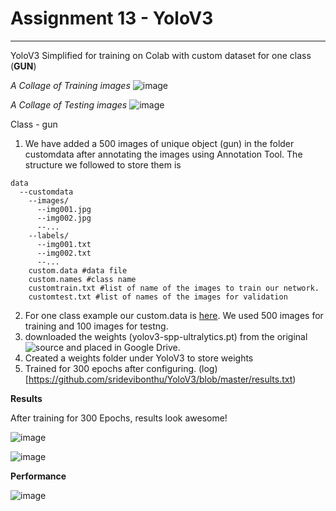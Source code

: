 # Assignment 13 - YoloV3
________
YoloV3 Simplified for training on Colab with custom dataset for one class (**GUN**)

_A Collage of Training images_
![image](https://github.com/sridevibonthu/YoloV3/blob/master/train_batch0.png)

_A Collage of Testing images_
![image](https://github.com/sridevibonthu/YoloV3/blob/master/test_batch0.png)

Class - gun

1. We have added a 500 images of unique object (gun) in the folder customdata after annotating the images using Annotation Tool. The structure we followed to store them is
```
data
  --customdata
    --images/
      --img001.jpg
      --img002.jpg
      --...
    --labels/
      --img001.txt
      --img002.txt
      --...
    custom.data #data file
    custom.names #class name
    customtrain.txt #list of name of the images to train our network.
    customtest.txt #list of names of the images for validation
```
2. For one class example our custom.data is [here](https://github.com/sridevibonthu/YoloV3/blob/master/data/customdata/custom.data). We used 500 images for training and 100 images for testng.
2. downloaded the weights (yolov3-spp-ultralytics.pt) from the original ![source](https://drive.google.com/open?id=1LezFG5g3BCW6iYaV89B2i64cqEUZD7e0) and placed in Google Drive. 
3. Created a weights folder under YoloV3 to store weights
4. Trained for 300 epochs after configuring. (log)[https://github.com/sridevibonthu/YoloV3/blob/master/results.txt)



**Results**

After training for 300 Epochs, results look awesome!

![image](https://github.com/sridevibonthu/YoloV3/blob/master/output/img080.jpg)

![image](https://github.com/sridevibonthu/YoloV3/blob/master/output/img082.jpg)

**Performance**

![image](https://github.com/sridevibonthu/YoloV3/blob/master/results.png)

